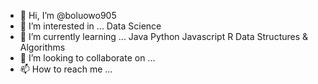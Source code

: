 - 👋 Hi, I’m @boluowo905
- 👀 I’m interested in ... Data Science
- 🌱 I’m currently learning ... Java Python Javascript R Data Structures & Algorithms
- 💞️ I’m looking to collaborate on ...
- 📫 How to reach me ...

<!---
boluowo905/boluowo905 is a ✨ special ✨ repository because its `README.md` (this file) appears on your GitHub profile.
You can click the Preview link to take a look at your changes.
--->
